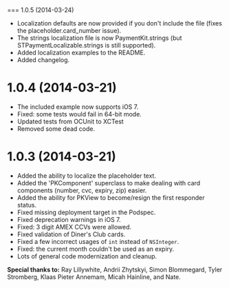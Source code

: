 === 1.0.5 (2014-03-24)

- Localization defaults are now provided if you don't include the file (fixes the placeholder.card_number issue).
- The strings localization file is now PaymentKit.strings (but STPaymentLocalizable.strings is still supported).
- Added localization examples to the README.
- Added changelog.

1.0.4 (2014-03-21)
===

- The included example now supports iOS 7.
- Fixed: some tests would fail in 64-bit mode.
- Updated tests from OCUnit to XCTest
- Removed some dead code.

1.0.3 (2014-03-21)
===

- Added the ability to localize the placeholder text.
- Added the 'PKComponent' superclass to make dealing with card components (number, cvc, expiry, zip) easier.
- Added the ability for PKView to become/resign the first responder status.
- Fixed missing deployment target in the Podspec.
- Fixed deprecation warnings in iOS 7.
- Fixed: 3 digit AMEX CCVs were allowed.
- Fixed validation of Diner's Club cards.
- Fixed a few incorrect usages of `int` instead of `NSInteger`.
- Fixed: the current month couldn't be used as an expiry.
- Lots of general code modernization and cleanup.

**Special thanks to:** Ray Lillywhite, Andrii Zhytskyi, Simon Blommegard, Tyler Stromberg, Klaas Pieter Annemam, Micah Hainline, and Nate.